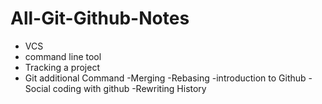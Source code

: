 # All-Git-Github-Notes
- VCS
- command line tool
- Tracking  a project
- Git additional Command
-Merging
-Rebasing
-introduction to Github
-Social coding with github
-Rewriting History
